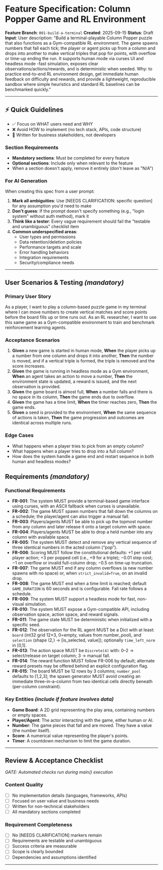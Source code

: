 # Feature Specification: Column Popper Game and RL Environment

**Feature Branch**: `001-build-a-terminal`
**Created**: 2025-09-15
**Status**: Draft
**Input**: User description: "Build a terminal-playable Column Popper puzzle that also functions as a Gym-compatible RL environment. The game spawns numbers that fall each tick; the player or agent picks up from a column and drops into another to make vertical triples that pop for points, with overflow or time-up ending the run. It supports human mode via curses UI and headless mode -fast simulation, exposes clear observations/actions/rewards, and is deterministic when seeded. Why: to practice end-to-end RL environment design, get immediate human feedback on difficulty and rewards, and provide a lightweight, reproducible sandbox where simple heuristics and standard RL baselines can be benchmarked quickly."

---

## ⚡ Quick Guidelines
- ✅ Focus on WHAT users need and WHY
- ❌ Avoid HOW to implement (no tech stack, APIs, code structure)
- 👥 Written for business stakeholders, not developers

### Section Requirements
- **Mandatory sections**: Must be completed for every feature
- **Optional sections**: Include only when relevant to the feature
- When a section doesn't apply, remove it entirely (don't leave as "N/A")

### For AI Generation
When creating this spec from a user prompt:
1. **Mark all ambiguities**: Use [NEEDS CLARIFICATION: specific question] for any assumption you'd need to make
2. **Don't guess**: If the prompt doesn't specify something (e.g., "login system" without auth method), mark it
3. **Think like a tester**: Every vague requirement should fail the "testable and unambiguous" checklist item
4. **Common underspecified areas**:
   - User types and permissions
   - Data retention/deletion policies
   - Performance targets and scale
   - Error handling behaviors
   - Integration requirements
   - Security/compliance needs

---

## User Scenarios & Testing *(mandatory)*

### Primary User Story
As a player, I want to play a column-based puzzle game in my terminal where I can move numbers to create vertical matches and score points before the board fills up or time runs out. As an RL researcher, I want to use this same game as a Gym-compatible environment to train and benchmark reinforcement learning agents.

### Acceptance Scenarios
1. **Given** a new game is started in human mode, **When** the player picks up a number from one column and drops it into another, **Then** the number is moved, and if a vertical triple is formed, the triple is removed and the score increases.
2. **Given** the game is running in headless mode as a Gym environment, **When** an agent takes an action to move a number, **Then** the environment state is updated, a reward is issued, and the next observation is provided.
3. **Given** the game board is almost full, **When** a number falls and there is no space in its column, **Then** the game ends due to overflow.
4. **Given** the game has a time limit, **When** the timer reaches zero, **Then** the game ends.
5. **Given** a seed is provided to the environment, **When** the same sequence of actions is taken, **Then** the game progression and outcomes are identical across multiple runs.

### Edge Cases
- What happens when a player tries to pick from an empty column?
- What happens when a player tries to drop into a full column?
- How does the system handle a game end and restart sequence in both human and headless modes?

## Requirements *(mandatory)*

### Functional Requirements
- **FR-001**: The system MUST provide a terminal-based game interface using curses, with an ASCII fallback when curses is unavailable.
- **FR-002**: The game MUST spawn numbers that fall down the columns on a schedule; the player/agent can also trigger a manual fall.
- **FR-003**: Players/agents MUST be able to pick up the topmost number from any column and later release it onto a target column with space.
- **FR-004**: Players/agents MUST be able to drop a held number into any column with available space.
- **FR-005**: The system MUST detect and remove any vertical sequence of three identical numbers in the acted column (“pop”).
- **FR-006**: Scoring MUST follow the constitutional defaults: +1 per valid player action; +3 per popped cell (i.e., +9 for a triple); −0.01 step cost; −1 on overflow or invalid full-column drop; −0.5 on time-up truncation.
- **FR-007**: The game MUST end if any column overflows (a new number spawns with no space) or, when `strict_invalid=True`, on an invalid drop.
- **FR-008**: The game MUST end when a time limit is reached; default `GAME_DURATION` is 60 seconds and is configurable. Fall rate follows a schedule.
- **FR-009**: The system MUST support a headless mode for fast, non-visual simulation.
- **FR-010**: The system MUST expose a Gym-compatible API, including observation space, action space, and reward signals.
- **FR-011**: The game state MUST be deterministic when initialized with a specific seed.
- **FR-012**: The observation for the RL agent MUST be a Dict with at least: `board` (int32 grid 12×3, 0=empty, values from number_pool), and `selection` (shape (2,) → [is_selected, value]); optionally `time_left_norm` in [0,1].
- **FR-013**: The action space MUST be `Discrete(4)` with: 0–2 → select/release on target column; 3 → manual fall.
- **FR-014**: The reward function MUST follow FR-006 by default; alternate reward presets may be offered behind an explicit configuration flag.
- **FR-015**: The board MUST be 12 rows by 3 columns; `number_pool` defaults to [1,2,3]; the spawn generator MUST avoid creating an immediate three-in-a-column from two identical cells directly beneath (per-column constraint).

### Key Entities *(include if feature involves data)*
- **Game Board**: A 2D grid representing the play area, containing numbers or empty spaces.
- **Player/Agent**: The actor interacting with the game, either human or AI.
- **Number**: The game pieces that fall and are moved. They have a value (the number itself).
- **Score**: A numerical value representing the player's points.
- **Timer**: A countdown mechanism to limit the game duration.

---

## Review & Acceptance Checklist
*GATE: Automated checks run during main() execution*

### Content Quality
- [ ] No implementation details (languages, frameworks, APIs)
- [ ] Focused on user value and business needs
- [ ] Written for non-technical stakeholders
- [ ] All mandatory sections completed

### Requirement Completeness
- [ ] No [NEEDS CLARIFICATION] markers remain
- [ ] Requirements are testable and unambiguous
- [ ] Success criteria are measurable
- [ ] Scope is clearly bounded
- [ ] Dependencies and assumptions identified

---
